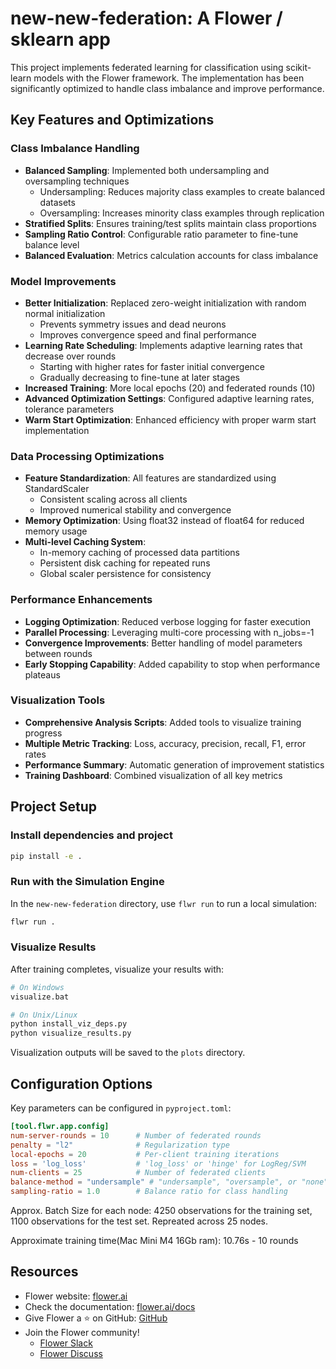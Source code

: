 # new-new-federation: A Flower / sklearn app

This project implements federated learning for classification using scikit-learn models with the Flower framework. The implementation has been significantly optimized to handle class imbalance and improve performance.

## Key Features and Optimizations

### Class Imbalance Handling
- **Balanced Sampling**: Implemented both undersampling and oversampling techniques
  - Undersampling: Reduces majority class examples to create balanced datasets
  - Oversampling: Increases minority class examples through replication
- **Stratified Splits**: Ensures training/test splits maintain class proportions
- **Sampling Ratio Control**: Configurable ratio parameter to fine-tune balance level
- **Balanced Evaluation**: Metrics calculation accounts for class imbalance

### Model Improvements
- **Better Initialization**: Replaced zero-weight initialization with random normal initialization
  - Prevents symmetry issues and dead neurons
  - Improves convergence speed and final performance
- **Learning Rate Scheduling**: Implements adaptive learning rates that decrease over rounds
  - Starting with higher rates for faster initial convergence
  - Gradually decreasing to fine-tune at later stages
- **Increased Training**: More local epochs (20) and federated rounds (10)
- **Advanced Optimization Settings**: Configured adaptive learning rates, tolerance parameters
- **Warm Start Optimization**: Enhanced efficiency with proper warm start implementation

### Data Processing Optimizations
- **Feature Standardization**: All features are standardized using StandardScaler
  - Consistent scaling across all clients
  - Improved numerical stability and convergence
- **Memory Optimization**: Using float32 instead of float64 for reduced memory usage
- **Multi-level Caching System**:
  - In-memory caching of processed data partitions
  - Persistent disk caching for repeated runs
  - Global scaler persistence for consistency

### Performance Enhancements
- **Logging Optimization**: Reduced verbose logging for faster execution
- **Parallel Processing**: Leveraging multi-core processing with n_jobs=-1
- **Convergence Improvements**: Better handling of model parameters between rounds
- **Early Stopping Capability**: Added capability to stop when performance plateaus

### Visualization Tools
- **Comprehensive Analysis Scripts**: Added tools to visualize training progress
- **Multiple Metric Tracking**: Loss, accuracy, precision, recall, F1, error rates
- **Performance Summary**: Automatic generation of improvement statistics
- **Training Dashboard**: Combined visualization of all key metrics

## Project Setup

### Install dependencies and project

```bash
pip install -e .
```

### Run with the Simulation Engine

In the `new-new-federation` directory, use `flwr run` to run a local simulation:

```bash
flwr run .
```

### Visualize Results

After training completes, visualize your results with:

```bash
# On Windows
visualize.bat

# On Unix/Linux
python install_viz_deps.py
python visualize_results.py
```

Visualization outputs will be saved to the `plots` directory.

## Configuration Options

Key parameters can be configured in `pyproject.toml`:

```toml
[tool.flwr.app.config]
num-server-rounds = 10      # Number of federated rounds
penalty = "l2"              # Regularization type
local-epochs = 20           # Per-client training iterations
loss = 'log_loss'           # 'log_loss' or 'hinge' for LogReg/SVM
num-clients = 25            # Number of federated clients
balance-method = "undersample" # "undersample", "oversample", or "none"
sampling-ratio = 1.0        # Balance ratio for class handling
```
Approx. Batch Size for each node: 4250 observations for the training set, 1100 observations for the test set. Repreated across 25 nodes. 

Approximate training time(Mac Mini M4 16Gb ram): 10.76s - 10 rounds


## Resources

- Flower website: [flower.ai](https://flower.ai/)
- Check the documentation: [flower.ai/docs](https://flower.ai/docs/)
- Give Flower a ⭐️ on GitHub: [GitHub](https://github.com/adap/flower)
- Join the Flower community!
  - [Flower Slack](https://flower.ai/join-slack/)
  - [Flower Discuss](https://discuss.flower.ai/)
